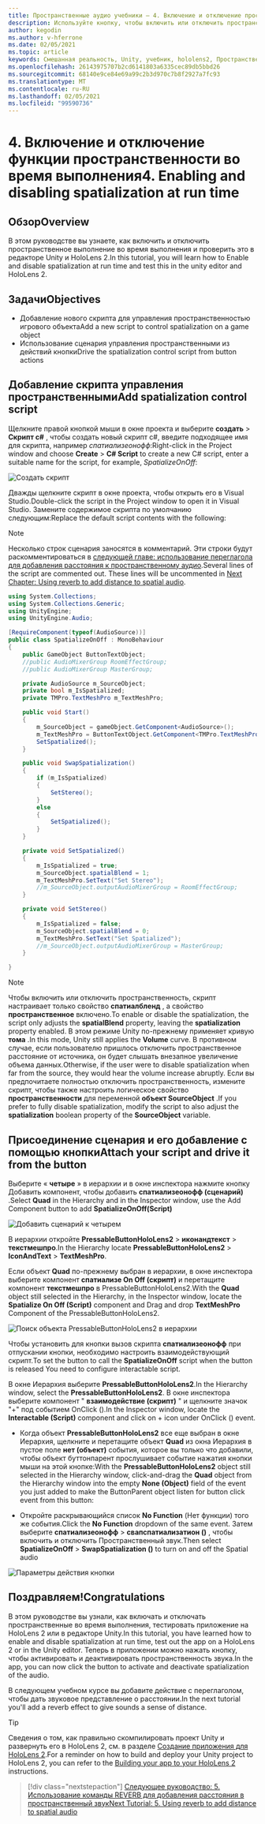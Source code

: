 ```yaml
---
title: Пространственные аудио учебники — 4. Включение и отключение пространственного звука во время выполнения
description: Используйте кнопку, чтобы включить или отключить пространственность звука во время выполнения.
author: kegodin
ms.author: v-hferrone
ms.date: 02/05/2021
ms.topic: article
keywords: Смешанная реальность, Unity, учебник, hololens2, Пространственный звук, МРТК, набор средств для смешанной реальности, UWP, Windows 10, ХРТФ, функция передачи, связанная с HEAD, переглагол, Microsoft Спатиализер
ms.openlocfilehash: 26143975707b2cd6141803a6335cec89db5bbd26
ms.sourcegitcommit: 68140e9ce84e69a99c2b3d970c7b8f2927a7fc93
ms.translationtype: MT
ms.contentlocale: ru-RU
ms.lasthandoff: 02/05/2021
ms.locfileid: "99590736"
---
```

# <a name="4-enabling-and-disabling-spatialization-at-run-time"></a><span data-ttu-id="9b47e-105">4. Включение и отключение функции пространственности во время выполнения</span><span class="sxs-lookup"><span data-stu-id="9b47e-105">4. Enabling and disabling spatialization at run time</span></span>

## <a name="overview"></a><span data-ttu-id="9b47e-106">Обзор</span><span class="sxs-lookup"><span data-stu-id="9b47e-106">Overview</span></span>

<span data-ttu-id="9b47e-107">В этом руководстве вы узнаете, как включить и отключить пространственное выполнение во время выполнения и проверить это в редакторе Unity и HoloLens 2.</span><span class="sxs-lookup"><span data-stu-id="9b47e-107">In this tutorial, you will learn how to Enable and disable spatialization at run time and test this in the unity editor and HoloLens 2.</span></span>

## <a name="objectives"></a><span data-ttu-id="9b47e-108">Задачи</span><span class="sxs-lookup"><span data-stu-id="9b47e-108">Objectives</span></span>

* <span data-ttu-id="9b47e-109">Добавление нового скрипта для управления пространственностью игрового объекта</span><span class="sxs-lookup"><span data-stu-id="9b47e-109">Add a new script to control spatialization on a game object</span></span>
* <span data-ttu-id="9b47e-110">Использование сценария управления пространственными из действий кнопки</span><span class="sxs-lookup"><span data-stu-id="9b47e-110">Drive the spatialization control script from button actions</span></span>

## <a name="add-spatialization-control-script"></a><span data-ttu-id="9b47e-111">Добавление скрипта управления пространственными</span><span class="sxs-lookup"><span data-stu-id="9b47e-111">Add spatialization control script</span></span>

 <span data-ttu-id="9b47e-112">Щелкните правой кнопкой мыши в окне проекта и выберите **создать**  >  **Скрипт c#** , чтобы создать новый скрипт c#, введите подходящее имя для скрипта, например _спатиализеонофф_:</span><span class="sxs-lookup"><span data-stu-id="9b47e-112">Right-click in the Project window and choose **Create** > **C# Script** to create a new C# script, enter a suitable name for the script, for example, _SpatializeOnOff_:</span></span>

![Создать скрипт](images/spatial-audio/spatial-audio-04-section1-step1-1.png)

<span data-ttu-id="9b47e-114">Дважды щелкните скрипт в окне проекта, чтобы открыть его в Visual Studio.</span><span class="sxs-lookup"><span data-stu-id="9b47e-114">Double-click the script in the Project window to open it in Visual Studio.</span></span> <span data-ttu-id="9b47e-115">Замените содержимое скрипта по умолчанию следующим:</span><span class="sxs-lookup"><span data-stu-id="9b47e-115">Replace the default script contents with the following:</span></span>

> [!NOTE]
> <span data-ttu-id="9b47e-116">Несколько строк сценария заносятся в комментарий. Эти строки будут раскомментироваться в [следующей главе: использование переглагола для добавления расстояния к пространственному аудио](unity-spatial-audio-ch5.md).</span><span class="sxs-lookup"><span data-stu-id="9b47e-116">Several lines of the script are commented out. These lines will be uncommented in [Next Chapter: Using reverb to add distance to spatial audio](unity-spatial-audio-ch5.md).</span></span>

```c#
using System.Collections;
using System.Collections.Generic;
using UnityEngine;
using UnityEngine.Audio;

[RequireComponent(typeof(AudioSource))]
public class SpatializeOnOff : MonoBehaviour
{
    public GameObject ButtonTextObject;
    //public AudioMixerGroup RoomEffectGroup;
    //public AudioMixerGroup MasterGroup;

    private AudioSource m_SourceObject;
    private bool m_IsSpatialized;
    private TMPro.TextMeshPro m_TextMeshPro;

    public void Start()
    {
        m_SourceObject = gameObject.GetComponent<AudioSource>();
        m_TextMeshPro = ButtonTextObject.GetComponent<TMPro.TextMeshPro>();
        SetSpatialized();
    }

    public void SwapSpatialization()
    {
        if (m_IsSpatialized)
        {
            SetStereo();
        }
        else
        {
            SetSpatialized();
        }
    }

    private void SetSpatialized()
    {
        m_IsSpatialized = true;
        m_SourceObject.spatialBlend = 1;
        m_TextMeshPro.SetText("Set Stereo");
        //m_SourceObject.outputAudioMixerGroup = RoomEffectGroup;
    }

    private void SetStereo()
    {
        m_IsSpatialized = false;
        m_SourceObject.spatialBlend = 0;
        m_TextMeshPro.SetText("Set Spatialized");
        //m_SourceObject.outputAudioMixerGroup = MasterGroup;
    }

}
```

> [!NOTE]
> <span data-ttu-id="9b47e-117">Чтобы включить или отключить пространственность, скрипт настраивает только свойство **спатиалбленд** , а свойство **пространственное** включено.</span><span class="sxs-lookup"><span data-stu-id="9b47e-117">To enable or disable the spatialization, the script only adjusts the **spatialBlend** property, leaving the **spatialization** property enabled.</span></span> <span data-ttu-id="9b47e-118">В этом режиме Unity по-прежнему применяет кривую **тома** .</span><span class="sxs-lookup"><span data-stu-id="9b47e-118">In this mode, Unity still applies the **Volume** curve.</span></span> <span data-ttu-id="9b47e-119">В противном случае, если пользователю пришлось отключить пространственное расстояние от источника, он будет слышать внезапное увеличение объема данных.</span><span class="sxs-lookup"><span data-stu-id="9b47e-119">Otherwise, if the user were to disable spatialization when far from the source, they would hear the volume increase abruptly.</span></span>
> <span data-ttu-id="9b47e-120">Если вы предпочитаете полностью отключить пространственность, измените скрипт, чтобы также настроить логическое свойство **пространственности** для переменной **объект SourceObject** .</span><span class="sxs-lookup"><span data-stu-id="9b47e-120">If you prefer to fully disable spatialization, modify the script to also adjust the **spatialization** boolean property of the **SourceObject** variable.</span></span>

## <a name="attach-your-script-and-drive-it-from-the-button"></a><span data-ttu-id="9b47e-121">Присоединение сценария и его добавление с помощью кнопки</span><span class="sxs-lookup"><span data-stu-id="9b47e-121">Attach your script and drive it from the button</span></span>

<span data-ttu-id="9b47e-122">Выберите « **четыре** » в иерархии и в окне инспектора нажмите кнопку Добавить компонент, чтобы добавить **спатиализеонофф (сценарий)** .</span><span class="sxs-lookup"><span data-stu-id="9b47e-122">Select **Quad** in the Hierarchy and in the Inspector window, use the Add Component button to add **SpatializeOnOff(Script)**</span></span>

![Добавить сценарий к четырем](images/spatial-audio/spatial-audio-04-section2-step1-1.png)

<span data-ttu-id="9b47e-124">В иерархии откройте **PressableButtonHoloLens2**  >  **иконандтекст**  >  **текстмешпро**.</span><span class="sxs-lookup"><span data-stu-id="9b47e-124">In the Hierarchy locate **PressableButtonHoloLens2** > **IconAndText** > **TextMeshPro**.</span></span>

<span data-ttu-id="9b47e-125">Если объект **Quad** по-прежнему выбран в иерархии, в окне инспектора выберите компонент **спатиализе On Off (скрипт)** и перетащите компонент **текстмешпро** в PressableButtonHoloLens2.</span><span class="sxs-lookup"><span data-stu-id="9b47e-125">With the **Quad** object still selected in the Hierarchy, in the Inspector window, locate the **Spatialize On Off (Script)** component and Drag and drop **TextMeshPro** Component of the PressableButtonHoloLens2.</span></span>

![Поиск объекта PressableButtonHoloLens2 в иерархии](images/spatial-audio/spatial-audio-04-section2-step1-2.png)

<span data-ttu-id="9b47e-127">Чтобы установить для кнопки вызов скрипта **спатиализеонофф** при отпускании кнопки, необходимо настроить взаимодействующий скрипт.</span><span class="sxs-lookup"><span data-stu-id="9b47e-127">To set the button to call the **SpatializeOnOff** script when the button is released You need to configure interactable script.</span></span>

<span data-ttu-id="9b47e-128">В окне Иерархия выберите **PressableButtonHoloLens2**.</span><span class="sxs-lookup"><span data-stu-id="9b47e-128">In the Hierarchy window, select the **PressableButtonHoloLens2**.</span></span> <span data-ttu-id="9b47e-129">В окне инспектора выберите компонент " **взаимодействие (скрипт)** " и щелкните значок "+" под событием OnClick ().</span><span class="sxs-lookup"><span data-stu-id="9b47e-129">In the Inspector window, locate the **Interactable (Script)** component and click on + icon under OnClick () event.</span></span>

* <span data-ttu-id="9b47e-130">Когда объект **PressableButtonHoloLens2** все еще выбран в окне Иерархия, щелкните и перетащите объект **Quad** из окна Иерархия в пустое поле **нет (объект)** события, которое вы только что добавили, чтобы объект буттонпарент прослушивает событие нажатия кнопки мыши на этой кнопке:</span><span class="sxs-lookup"><span data-stu-id="9b47e-130">With the **PressableButtonHoloLens2** object still selected in the Hierarchy window, click-and-drag the **Quad** object from the Hierarchy window into the empty **None (Object)** field of the event you just added to make the ButtonParent object listen for button click event from this button:</span></span>

* <span data-ttu-id="9b47e-131">Откройте раскрывающийся список **No Function** (Нет функции) того же события.</span><span class="sxs-lookup"><span data-stu-id="9b47e-131">Click the **No Function** dropdown of the same event.</span></span> <span data-ttu-id="9b47e-132">Затем выберите **спатиализеонофф**  >  **свапспатиализатион ()** , чтобы включить и отключить Пространственный звук.</span><span class="sxs-lookup"><span data-stu-id="9b47e-132">Then select **SpatializeOnOff** > **SwapSpatialization ()** to turn on and off the Spatial audio</span></span>

![Параметры действия кнопки](images/spatial-audio/spatial-audio-04-section2-step1-3.png)

## <a name="congratulations"></a><span data-ttu-id="9b47e-134">Поздравляем!</span><span class="sxs-lookup"><span data-stu-id="9b47e-134">Congratulations</span></span>

<span data-ttu-id="9b47e-135">В этом руководстве вы узнали, как включать и отключать пространственные во время выполнения, тестировать приложение на HoloLens 2 или в редакторе Unity.</span><span class="sxs-lookup"><span data-stu-id="9b47e-135">In this tutorial, you have learned how to enable and disable spatialization at run time, test out the app on a HoloLens 2 or in the Unity editor.</span></span> <span data-ttu-id="9b47e-136">Теперь в приложении можно нажать кнопку, чтобы активировать и деактивировать пространственность звука.</span><span class="sxs-lookup"><span data-stu-id="9b47e-136">In the app, you can now click the button to activate and deactivate spatialization of the audio.</span></span>

<span data-ttu-id="9b47e-137">В следующем учебном курсе вы добавите действие с переглаголом, чтобы дать звуковое представление о расстоянии.</span><span class="sxs-lookup"><span data-stu-id="9b47e-137">In the next tutorial you'll add a reverb effect to give sounds a sense of distance.</span></span>

> [!TIP]
> <span data-ttu-id="9b47e-138">Сведения о том, как правильно скомпилировать проект Unity и развернуть его в HoloLens 2, см. в разделе [Создание приложения для HoloLens 2](mr-learning-base-02.md#building-your-application-to-your-hololens-2).</span><span class="sxs-lookup"><span data-stu-id="9b47e-138">For a reminder on how to build and deploy your Unity project to HoloLens 2, you can refer to the [Building your app to your HoloLens 2](mr-learning-base-02.md#building-your-application-to-your-hololens-2) instructions.</span></span>

> [!div class="nextstepaction"]
> [<span data-ttu-id="9b47e-139">Следующее руководство: 5. Использование команды REVERB для добавления расстояния в пространственный звук</span><span class="sxs-lookup"><span data-stu-id="9b47e-139">Next Tutorial: 5. Using reverb to add distance to spatial audio</span></span>](unity-spatial-audio-ch5.md)
